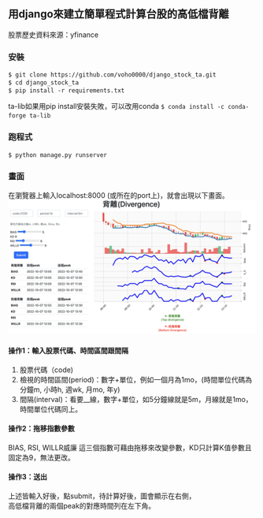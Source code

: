 ## 用django來建立簡單程式計算台股的高低檔背離

股票歷史資料來源：yfinance

### 安裝
```
$ git clone https://github.com/voho0000/django_stock_ta.git
$ cd django_stock_ta
$ pip install -r requirements.txt
```
ta-lib如果用pip install安裝失敗，可以改用conda
`$ conda install -c conda-forge ta-lib`

### 跑程式
`$ python manage.py runserver`

### 畫面
在瀏覽器上輸入localhost:8000 (或所在的port上)，就會出現以下畫面。  
![program snap](snap.png)
#### 操作1：輸入股票代碼、時間區間跟間隔
1. 股票代碼（code)
2. 檢視的時間區間(period)：數字+單位，例如一個月為1mo，(時間單位代碼為分鐘m, 小時h, 週wk, 月mo, 年y)
3. 間隔(interval)：看要__線，數字+單位，如5分鐘線就是5m，月線就是1mo，時間單位代碼同上。
#### 操作2：拖移指數參數
BIAS, RSI, WILLR威廉 這三個指數可藉由拖移來改變參數，KD只計算K值參數且固定為9，無法更改。  
#### 操作3：送出
上述皆輸入好後，點submit，待計算好後，圖會顯示在右側，  
高低檔背離的兩個peak的對應時間列在左下角。  